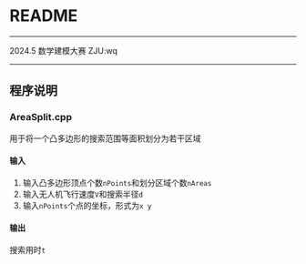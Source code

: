 # README

---

2024.5 数学建模大赛 ZJU:wq

---

## 程序说明

### AreaSplit.cpp

用于将一个凸多边形的搜索范围等面积划分为若干区域

#### 输入

1. 输入凸多边形顶点个数`nPoints`和划分区域个数`nAreas`
2. 输入无人机飞行速度`V`和搜索半径`d`
3. 输入`nPoints`个点的坐标，形式为`x y`

 
#### 输出

搜索用时`t`